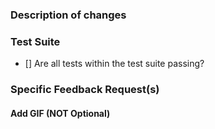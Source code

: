 ### Description of changes

### Test Suite
- [] Are all tests within the test suite passing?

### Specific Feedback Request(s)

#### Add GIF (NOT Optional)

